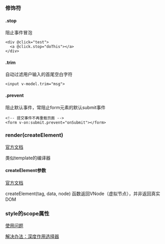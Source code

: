 ### 修饰符

#### .stop

阻止事件冒泡

    <div @click="test">
      <a @click.stop="doThis"></a>
    </div>

#### .trim

自动过滤用户输入的首尾空白字符

    <input v-model.trim="msg">
    
#### .prevent

阻止默认事件，常阻止form元素的默认submit事件

    <!-- 提交事件不再重载页面 -->
    <form v-on:submit.prevent="onSubmit"></form>

### render(createElement)

[官方文档](https://cn.vuejs.org/v2/guide/render-function.html)

类似template的编译器

#### createElement参数

[官方文档](https://cn.vuejs.org/v2/guide/render-function.html#createElement-参数)

createElement(tag, data, node) 函数返回VNode（虚拟节点），并非返回真实DOM

### style的scope属性

[使用问题](https://segmentfault.com/a/1190000012184604#articleHeader10)

[解决办法：深度作用选择器](https://vue-loader.vuejs.org/zh/guide/scoped-css.html#深度作用选择器)
